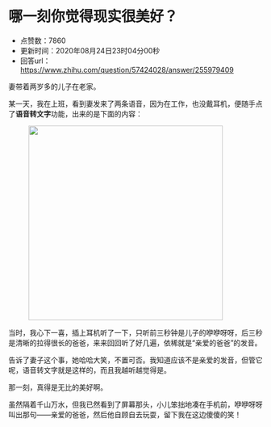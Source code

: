 # 哪一刻你觉得现实很美好？
- 点赞数：7860
- 更新时间：2020年08月24日23时04分00秒
- 回答url：https://www.zhihu.com/question/57424028/answer/255979409
<body>
 <p data-pid="q3e6Mjdz">妻带着两岁多的儿子在老家。</p>
 <p data-pid="hCHEqSuL">某一天，我在上班，看到妻发来了两条语音，因为在工作，也没戴耳机，便随手点了<b>语音转文字</b>功能，出来的是下面的内容：</p>
 <figure>
  <img src="https://pic1.zhimg.com/50/v2-45ef32180822e572a63b13ca6f8a1dbc_720w.jpg?source=1940ef5c" data-caption="" data-rawwidth="385" data-rawheight="156" data-original-token="v2-45ef32180822e572a63b13ca6f8a1dbc" class="content_image" width="385">
 </figure>
 <p data-pid="-b2M7ZR9">当时，我心下一喜，插上耳机听了一下，只听前三秒钟是儿子的咿咿呀呀，后三秒是清晰的拉得很长的爸爸，来来回回听了好几遍，依稀就是“亲爱的爸爸”的发音。</p>
 <p data-pid="Tkay1TWc">告诉了妻子这个事，她哈哈大笑，不置可否。我知道应该不是亲爱的发音，但管它呢，语音转文字就是这样的，而且我越听越觉得是。</p>
 <p data-pid="I5QsPQA4">那一刻，真得是无比的美好啊。</p>
 <p data-pid="3qNZ2vLH">虽然隔着千山万水，但我已然看到了屏幕那头，小儿笨拙地凑在手机前，咿咿呀呀叫出那句——亲爱的爸爸，然后他自顾自去玩耍，留下我在这边傻傻的笑！</p>
</body>